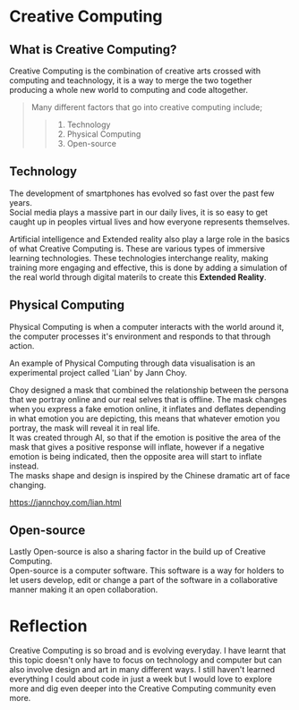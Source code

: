 # Creative Computing

## What is Creative Computing?
Creative Computing is the combination of creative arts crossed with computing and teachnology, it is a way to merge the two together producing a whole new world to computing and code altogether.
> Many different factors that go into creative computing include;
> 
>> 1. Technology
>> 2. Physical Computing
>> 3. Open-source

## Technology
<p>The development of smartphones has evolved so fast over the past few years.<br>
Social media plays a massive part in our daily lives, it is so easy to get caught up in peoples virtual lives and how everyone represents themselves.
  
Artificial intelligence and Extended reality also play a large role in the basics of what Creative Computing is.
  These are various types of immersive learning technologies. These technologies interchange reality, making training more engaging and effective, this is done by adding a simulation of the real world through digital materils to create this **Extended Reality**.
  
<h2>Physical Computing
</h2>
Physical Computing is when a computer interacts with the world around it, the computer processes it's environment and responds to that through action. 
<p>An example of Physical Computing through data visualisation is an experimental project called 'Lian' by Jann Choy.<br>
<p>Choy designed a mask that combined the relationship between the persona that we portray online and our real selves that is offline. The mask changes when you express a fake emotion online, it inflates and deflates depending in what emotion you are depicting, this means that whatever emotion you portray, the mask will reveal it in real life.<br>
It was created through AI, so that if the emotion is positive the area of the mask that gives a positive response will inflate, however if a negative emotion is being indicated, then the opposite area will start to inflate instead.<br>
The masks shape and design is inspired by the Chinese dramatic art of face changing.

  <https://jannchoy.com/lian.html>
  
<h2>Open-source
</h2>
<p>Lastly Open-source is also a sharing factor in the build up of Creative Computing.<br>
Open-source is a computer software. This software is a way for holders to let users develop, edit or change a part of the software in a collaborative manner making it an open collaboration. 
  
<h1>Reflection
  </h1>
  Creative Computing is so broad and is evolving everyday. I have learnt that this topic doesn't only have to focus on technology and computer but can also involve design and art in many different ways. I still haven't learned everything I could about code in just a week but I would love to explore more and dig even deeper into the Creative Computing community even more.
